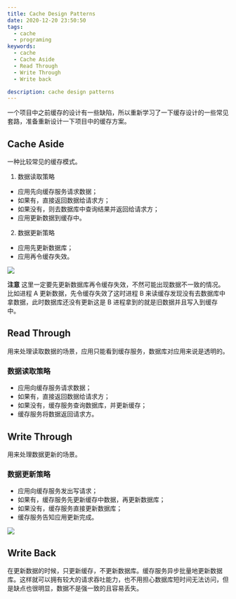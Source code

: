 ```yaml
---
title: Cache Design Patterns
date: 2020-12-20 23:50:50
tags:
  - cache
  - programing
keywords:
  - cache
  - Cache Aside
  - Read Through
  - Write Through
  - Write back

description: cache design patterns
---
```


一个项目中之前缓存的设计有一些缺陷，所以重新学习了一下缓存设计的一些常见套路，准备重新设计一下项目中的缓存方案。

## Cache Aside
一种比较常见的缓存模式。
1. 数据读取策略
  * 应用先向缓存服务请求数据；
  * 如果有，直接返回数据给请求方；
  * 如果没有，则去数据库中查询结果并返回给请求方；
  * 应用更新数据到缓存中。

2. 数据更新策略
  * 应用先更新数据库；
  * 应用再令缓存失效。

![](/images/cache-aside.png)
<!--more-->

**注意** 这里一定要先更新数据库再令缓存失效，不然可能出现数据不一致的情况。比如进程 A 更新数据，先令缓存失效了这时进程 B 来读缓存发现没有去数据库中拿数据，此时数据库还没有更新这是 B 进程拿到的就是旧数据并且写入到缓存中。

## Read Through
用来处理读取数据的场景，应用只能看到缓存服务，数据库对应用来说是透明的。
### 数据读取策略
  * 应用向缓存服务请求数据；
  * 如果有，直接返回数据给请求方；
  * 如果没有，缓存服务查询数据库，并更新缓存；
  * 缓存服务将数据返回请求方。

## Write Through
用来处理数据更新的场景。
### 数据更新策略
  * 应用向缓存服务发出写请求；
  * 如果有，缓存服务先更新缓存中数据，再更新数据库；
  * 如果没有，缓存服务直接更新数据库；
  * 缓存服务告知应用更新完成。

![](/images/read-write-through.png)

## Write Back
在更新数据的时候，只更新缓存，不更新数据库。缓存服务异步批量地更新数据库。这样就可以拥有较大的请求吞吐能力，也不用担心数据库短时间无法访问，但是缺点也很明显，数据不是强一致的且容易丢失。



